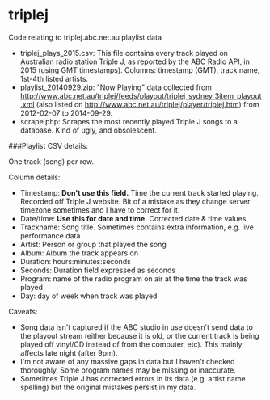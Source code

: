 triplej
=======

Code relating to triplej.abc.net.au playlist data

* triplej_plays_2015.csv: This file contains every track played on Australian radio station Triple J, as reported by the ABC Radio API, in 2015 (using GMT timestamps). Columns: timestamp (GMT), track name, 1st-4th listed artists.
* playlist_20140929.zip: "Now Playing" data collected from http://www.abc.net.au/triplej/feeds/playout/triplej_sydney_3item_playout.xml (also listed on http://www.abc.net.au/triplej/player/triplej.htm) from 2012-02-07 to 2014-09-29.
* scrape.php: Scrapes the most recently played Triple J songs to a database. Kind of ugly, and obsolescent.

###Playlist CSV details:

One track (song) per row.

Column details:

* Timestamp: **Don't use this field.** Time the current track started playing. Recorded off Triple J website. Bit of a mistake as they change server timezone sometimes and I have to correct for it.
* Date/time: **Use this for date and time.** Corrected date & time values
* Trackname: Song title. Sometimes contains extra information, e.g. live performance data
* Artist: Person or group that played the song
* Album: Album the track appears on
* Duration: hours:minutes:seconds
* Seconds: Duration field expressed as seconds
* Program: name of the radio program on air at the time the track was played
* Day: day of week when track was played

Caveats:

* Song data isn't captured if the ABC studio in use doesn't send data to the playout stream (either because it is old, or the current track is being played off vinyl/CD instead of from the computer, etc). This mainly affects late night (after 9pm).
* I'm not aware of any massive gaps in data but I haven't checked thoroughly. Some program names may be missing or inaccurate.
* Sometimes Triple J has corrected errors in its data (e.g. artist name spelling) but the original mistakes persist in my data.
